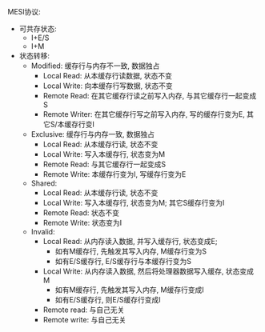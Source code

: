 MESI协议:
* 可共存状态:
    * I+E/S
    * I+M
* 状态转移:
    * Modified: 缓存行与内存不一致, 数据独占
        * Local Read: 从本缓存行读数据, 状态不变
        * Local Write: 向本缓存行写数据, 状态不变
        * Remote Read: 在其它缓存行读之前写入内存, 与其它缓存行一起变成S
        * Remote Writer: 在其它缓存行写之前写入内存, 写的缓存行变为E, 其它S/本缓存行变I
    * Exclusive: 缓存行与内存一致, 数据独占
        * Local Read: 从本缓存行读, 状态不变
        * Local Write: 写入本缓存行, 状态变为M
        * Remote Read: 与其它缓存行一起变成S
        * Remote Write: 本缓存行变为I, 写缓存行变为E
    * Shared:
        * Local Read: 从本缓存行读, 状态不变
        * Local Write: 写入本缓存行, 状态变为M; 其它S缓存行变为I
        * Remote Read: 状态不变
        * Remote Write: 状态变为I
    * Invalid:
        * Local Read: 从内存读入数据, 并写入缓存行, 状态变成E;
            * 如有M缓存行, 先触发其写入内存, M缓存行变为S
            * 如有E/S缓存行, E/S缓存行与本缓存行变为S
        * Local Write: 从内存读入数据, 然后将处理器数据写入缓存, 状态变成M
            * 如有M缓存行, 先触发其写入内存, M缓存行变成I
            * 如有E/S缓存行, 则E/S缓存行变成I
        * Remote read: 与自己无关
        * Remote write: 与自己无关




